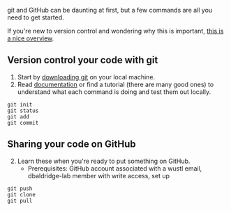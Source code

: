 git and GitHub can be daunting at first, but a few commands are all you need to get started.

If you're new to version control and wondering why this is important, [this is a nice overview](https://journals.plos.org/ploscompbiol/article?id=10.1371/journal.pcbi.1004668).

## Version control your code with git
1. Start by [downloading git](https://git-scm.com/downloads) on your local machine.
2. Read [documentation](https://git-scm.com/docs) or find a tutorial (there are many good ones) to understand what each command is doing and test them out locally.
```
git init
git status
git add
git commit
```

## Sharing your code on GitHub
2. Learn these when you're ready to put something on GitHub.
    - Prerequisites: GitHub account associated with a wustl email, dbaldridge-lab member with write access, set up 
```
git push
git clone
git pull
```



